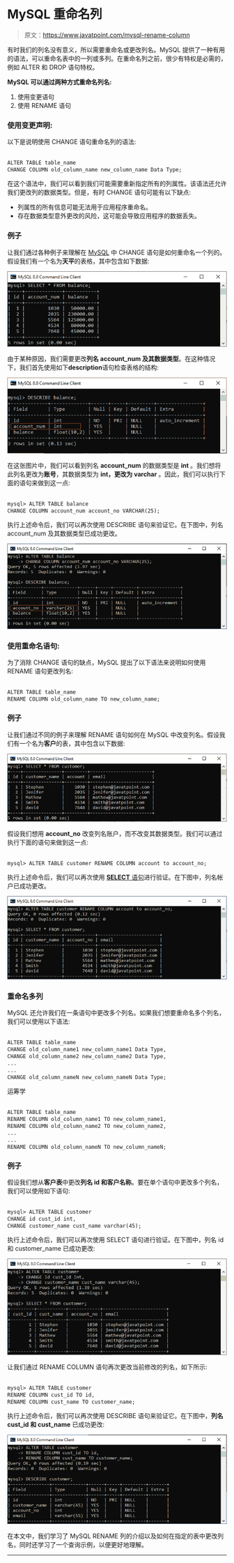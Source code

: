 # MySQL 重命名列

> 原文：<https://www.javatpoint.com/mysql-rename-column>

有时我们的列名没有意义，所以需要重命名或更改列名。MySQL 提供了一种有用的语法，可以重命名表中的一列或多列。在重命名列之前，很少有特权是必需的，例如 ALTER 和 DROP 语句特权。

**MySQL 可以通过两种方式重命名列名:**

1.  使用变更语句
2.  使用 RENAME 语句

### 使用变更声明:

以下是说明使用 CHANGE 语句重命名列的语法:

```

ALTER TABLE table_name 
CHANGE COLUMN old_column_name new_column_name Data Type;

```

在这个语法中，我们可以看到我们可能需要重新指定所有的列属性。该语法还允许我们更改列的数据类型。但是，有时 CHANGE 语句可能有以下缺点:

*   列属性的所有信息可能无法用于应用程序重命名。
*   存在数据类型意外更改的风险，这可能会导致应用程序的数据丢失。

### 例子

让我们通过各种例子来理解在 [MySQL](https://www.javatpoint.com/mysql-tutorial) 中 CHANGE 语句是如何重命名一个列的。假设我们有一个名为**天平**的表格，其中包含如下数据:

![MySQL Rename Column](img/342f7dcb5505e9124db63015afa69714.png)

由于某种原因，我们需要更改**列名 account_num 及其数据类型**。在这种情况下，我们首先使用如下**description**语句检查表格的结构:

![MySQL Rename Column](img/a4e6bcc7cb9564a5d64a8604323a9518.png)

在这张图片中，我们可以看到列名 **account_num** 的数据类型是 **int** 。我们想将此列名更改为**账号**，其数据类型为 **int，更改为 varchar** 。因此，我们可以执行下面的语句来做到这一点:

```

mysql> ALTER TABLE balance 
CHANGE COLUMN account_num account_no VARCHAR(25);

```

执行上述命令后，我们可以再次使用 DESCRIBE 语句来验证它。在下图中，列名 account_num 及其数据类型已成功更改。

![MySQL Rename Column](img/4fcdef4fa819c48f91a9e2bc64d27ef8.png)

### 使用重命名语句:

为了消除 CHANGE 语句的缺点，MySQL 提出了以下语法来说明如何使用 RENAME 语句更改列名:

```

ALTER TABLE table_name 
RENAME COLUMN old_column_name TO new_column_name;

```

### 例子

让我们通过不同的例子来理解 RENAME 语句如何在 MySQL 中改变列名。假设我们有一个名为**客户**的表，其中包含以下数据:

![MySQL Rename Column](img/901235ef620237f818786da3cbb6555b.png)

假设我们想用 **account_no** 改变列名账户，而不改变其数据类型。我们可以通过执行下面的语句来做到这一点:

```

mysql> ALTER TABLE customer RENAME COLUMN account to account_no;

```

执行上述命令后，我们可以再次使用 [**SELECT** 语句](https://www.javatpoint.com/mysql-select)进行验证。在下图中，列名帐户已成功更改。

![MySQL Rename Column](img/be9afa484f22ddc409ab944edcc0f292.png)

### 重命名多列

MySQL 还允许我们在一条语句中更改多个列名。如果我们想要重命名多个列名，我们可以使用以下语法:

```

ALTER TABLE table_name 
CHANGE old_column_name1 new_column_name1 Data Type,
CHANGE old_column_name2 new_column_name2 Data Type,
...
...
CHANGE old_column_nameN new_column_nameN Data Type;

```

运筹学

```

ALTER TABLE table_name 
RENAME COLUMN old_column_name1 TO new_column_name1,
RENAME COLUMN old_column_name2 TO new_column_name2,
...
...
RENAME COLUMN old_column_nameN TO new_column_nameN;

```

### 例子

假设我们想从**客户表**中更改**列名 id 和客户名称**。要在单个语句中更改多个列名，我们可以使用如下语句:

```

mysql> ALTER TABLE customer 
CHANGE id cust_id int, 
CHANGE customer_name cust_name varchar(45);

```

执行上述命令后，我们可以再次使用 SELECT 语句进行验证。在下图中，列名 id 和 customer_name 已成功更改:

![MySQL Rename Column](img/54dc68d88919a28d0b79e98bac8c4aa8.png)

让我们通过 RENAME COLUMN 语句再次更改当前修改的列名，如下所示:

```

mysql> ALTER TABLE customer 
RENAME COLUMN cust_id TO id, 
RENAME COLUMN cust_name TO customer_name;

```

执行上述命令后，我们可以再次使用 DESCRIBE 语句来验证它。在下图中，**列名 cust_id 和 cust_name** 已成功更改:

![MySQL Rename Column](img/ca71702847c194c11c80ea8e4e05c106.png)

在本文中，我们学习了 MySQL RENAME 列的介绍以及如何在指定的表中更改列名，同时还学习了一个查询示例，以便更好地理解。

* * *